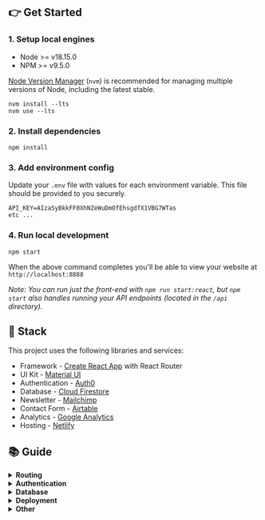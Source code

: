 ## 👉 Get Started

### 1. Setup local engines

- Node >= v18.15.0
- NPM >= v9.5.0

[Node Version Manager](https://github.com/nvm-sh/nvm) (`nvm`) is recommended for managing multiple versions of Node, including the latest stable.

```
nvm install --lts
nvm use --lts
```

### 2. Install dependencies

```
npm install
```

### 3. Add environment config

Update your `.env` file with values for each environment variable. This file should be provided to you securely.

```
API_KEY=AIzaSyBkkFF0XhNZeWuDmOfEhsgdfX1VBG7WTas
etc ...
```

### 4. Run local development

```
npm start
```

When the above command completes you'll be able to view your website at `http://localhost:8888`

_Note: You can run just the front-end with `npm run start:react`, but `npm start` also handles running your API endpoints (located in the `/api` directory)._

## 🥞 Stack

This project uses the following libraries and services:

- Framework - [Create React App](https://create-react-app.dev) with React Router
- UI Kit - [Material UI](https://material-ui.com)
- Authentication - [Auth0](https://auth0.com)
- Database - [Cloud Firestore](https://firebase.google.com/products/firestore)
- Newsletter - [Mailchimp](https://mailchimp.com)
- Contact Form - [Airtable](https://airtable.com)
- Analytics - [Google Analytics](https://googleanalytics.com)
- Hosting - [Netlify](https://netlify.com)

## 📚 Guide

<details>
<summary><b>Routing</b></summary>
<p>
  This project uses <a target="_blank" href="https://reacttraining.com/react-router/web/guides/quick-start">React Router</a> and includes a convenient <code>useRouter</code> hook (located in <code><a href="src/util/router.js">src/util/router.js</a></code>) that wraps React Router and gives all the route methods and data you need.

```js
import { Link, useRouter } from './../util/router.js'

function MyComponent() {
  // Get the router object
  const router = useRouter()

  // Get value from query string (?postId=123) or route param (/:postId)
  console.log(router.query.postId)

  // Get current pathname
  console.log(router.pathname)

  // Navigate with the <Link> component or with router.push()
  return (
    <div>
      <Link to="/about">About</Link>
      <button onClick={(e) => router.push('/about')}>About</button>
    </div>
  )
}
```

</p>
</details>

<details>
<summary><b>Authentication</b></summary>
<p>
  This project uses <a href="https://auth0.com">Auth0</a> and includes a convenient <code>useAuth</code> hook (located in <code><a href="src/util/auth.js">src/util/auth.js</a></code>) that wraps Auth0 and gives you common authentication methods. Depending on your needs you may want to edit this file and expose more Auth0 functionality.

```js
import { useAuth } from './../util/auth.js'

function MyComponent() {
  // Get the auth object in any component
  const auth = useAuth()

  // Depending on auth state show signin or signout button
  // auth.user will either be an object, null when loading, or false if signed out
  return (
    <div>
      {auth.user ? (
        <button onClick={(e) => auth.signout()}>Signout</button>
      ) : (
        <button onClick={(e) => auth.signin('hello@divjoy.com', 'yolo')}>
          Signin
        </button>
      )}
    </div>
  )
}
```

</p>
</details>

<details>
<summary><b>Database</b></summary>
<p>
  This project uses <a href="https://firebase.google.com/products/firestore">Cloud Firestore</a> and includes some data fetching hooks to get you started (located in <code><a href="src/util/db.js">src/util/db.js</a></code>). You'll want to edit that file and add any additional query hooks you need for your project.

```js
import { useAuth } from './../util/auth.js';
import { useItemsByOwner } from './../util/db.js';
import ItemsList from './ItemsList.js';

function ItemsPage(){
  const auth = useAuth();

  // Fetch items by owner
  // Returned status value will be "idle" if we're waiting on
  // the uid value or "loading" if the query is executing.
  const uid = auth.user ? auth.user.uid : undefined;
  const { data: items, status } = useItemsByOwner(uid);

  // Once we have items data render ItemsList component
  return (
    <div>
      {(status === "idle" || status === "loading") ? (
        <span>One moment please</span>
      ) : (
        <ItemsList data={items}>
      )}
    </div>
  );
}
```

</p>
</details>

<details>
<summary><b>Deployment</b></summary>
<p>
Install the Netlify CLI

```
npm install netlify-cli -g
```

Link codebase to a Netlify project (choose the "create and deploy manually" option)

```
netlify init
```

Add each variable from your `.env` file to your Netlify project, including ones prefixed with "REACT_APP\_". You can also use the Netlify UI for this by going to your Site settings → Build & Deploy → Environment.

```
netlify env:set VARIABLE_NAME value
```

Build for production

```
npm run build
```

Then run this command to deploy to Netlify

```
netlify deploy
```

See the <a target="_blank" href="https://docs.netlify.com/cli/get-started/#manual-deploys">Netlify docs</a> for more details.

</p>
</details>

<details>
<summary><b>Other</b></summary>
<p>
  This project was created using <a href="https://divjoy.com?ref=readme_other">Divjoy</a>, the React codebase generator. You can find more info in the <a href="https://docs.divjoy.com">Divjoy Docs</a>.
</p>
</details>

